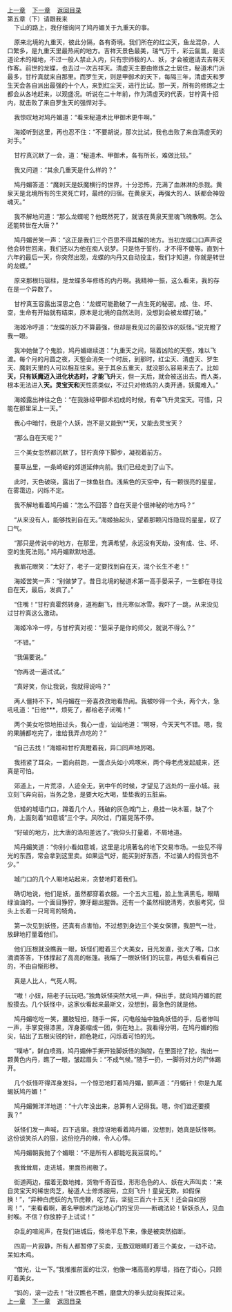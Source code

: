 
[上一章](https://github.com/xiaominghe2014/spider_book/blob/master/book/知北游/第9章.md)&nbsp;&nbsp;&nbsp;&nbsp;[下一章](https://github.com/xiaominghe2014/spider_book/blob/master/book/知北游/第11章.md)&nbsp;&nbsp;&nbsp;&nbsp;[返回目录](https://github.com/xiaominghe2014/spider_book/blob/master/book/知北游/README.md)
<br /> 第五章（下）请跟我来<br />
        下山的路上，我仔细询问了鸠丹媚关于九重天的事。

    原来北境的九重天，彼此分隔，各有奇境。我们所在的红尘天，鱼龙混杂，人口繁多，是九重天里最热闹的地方。吉祥天景色最美，瑞气万千，彩云氤氲，是谈道论术的福地，不过一般人禁止入内，只有宗师极的人、妖，才会被邀请去吉祥天作客。前世的龙蝶，也去过一次吉祥天。清虚天主要由修炼之士居住，秘道术门派最多，甘柠真就来自那里。而罗生天，则是甲御术的天下，每隔三年，清虚天和罗生天会各自派出最强的十个人，来到红尘天，进行比试。那一天，所有的修炼之士都会从各地赶来，以观盛况。听说在二十年前，作为清虚天的代表，甘柠真十招内，就击败了来自罗生天的强悍对手。

    我惊叹地对鸠丹媚道：“看来秘道术比甲御术更牛啊。”

    海姬听到这里，再也忍不住：“不要胡说，那次比试，我也击败了来自清虚天的对手。”

    甘柠真沉默了一会，道：“秘道术、甲御术，各有所长，难做比较。”

    我又问道：“其余几重天是什么样的？”

    鸠丹媚答道：“魔刹天是妖魔横行的世界，十分恐怖，充满了血淋淋的杀戮。黄泉天是北境所有的生灵死亡时，最终的归宿。在黄泉天，再强大的人、妖都会神毁魂灭。”

    我不解地问道：“那么龙蝶呢？他既然死了，就该在黄泉天里魂飞魄散啊。怎么还能转世在大唐？”

    鸠丹媚苦笑一声：“这正是我们三个百思不得其解的地方。当初龙蝶口口声声说他会转世回来，我们还以为他在痴人说梦。只是恪于誓约，才不得不傻等。直到十六年的最后一天，你突然出现，龙蝶的内丹又自动投主，我们才知道，你就是转世的龙蝶。”

    原来那根玛瑙柱，是龙蝶多年修练的内丹啊。我精神一振，这么看来，我的存在是一个异数了。

    甘柠真玉容露出深思之色：“龙蝶可能勘破了一点生死的秘密。成、住、坏、空，生命有开始就有结束，原本是北境的自然法则，没想到会被龙蝶打破。”

    海姬冷哼道：“龙蝶的妖力不算最强，但却是我见过的最狡诈的妖怪。”说完瞪了我一眼。

    我冲她做了个鬼脸，鸠丹媚继续道：“九重天之间，隔着凶险的天壑，难以飞渡。每个月的月圆之夜，天壑会消失一个时辰，到那时，红尘天、清虚天、罗生天、魔刹天里的人可以相互往来。至于其余五重天，就没那么容易来去了。比如**天，只有妖魔迈入进化状态时，才能飞升**天，但一天后，就会被送出去。而人类，根本无法进入**天。灵宝天和**天性质类似，不过只对修炼的人类开通，妖魔难入。”

    海姬露出神往之色：“在我脉经甲御术初成的时候，有幸飞升灵宝天。可惜，只能在那里呆上一天。”

    我心中暗忖，我是个人妖，岂不是又能到**天，又能去灵宝天？

    “那么自在天呢？”

    三个美女忽然都沉默了，甘柠真停下脚步，凝视着前方。

    蔓草丛里，一条崎岖的郊道延伸向前。我们已经走到了山下。

    此时，天色破晓，露出了一抹鱼肚白。浅紫色的天空中，有一颗很亮的星星，在雾霭边，闪烁不定。

    我不解地看着鸠丹媚：“怎么不回答？自在天是个很神秘的地方吗？”

    “从来没有人，能够找到自在天。”海姬抬起头，望着那颗闪烁隐现的星星，叹了口气。

    “那只是传说中的地方，在那里，充满希望，永远没有天劫，没有成、住、坏、空的生死法则。” 鸠丹媚默默地道。

    我眉花眼笑：“太好了，老子一定要找到自在天，混个长生不老！”

    海姬苦笑一声：“别做梦了。昔日北境的秘道术第一高手晏采子，一生都在寻找自在天，最后，发疯了。”

    “住嘴！”甘柠真霍然转身，道袍翻飞，目光寒似冰雪。我吓了一跳，从来没见过甘柠真这么激动。

    海姬冷冷一哼，与甘柠真对视：“晏采子是你的师父，就说不得么？”

    “不错。”

    “我偏要说。”

    “你再说一遍试试。”

    “真好笑，你让我说，我就得说吗？”

    两人僵持不下，鸠丹媚在一旁喜孜孜地看热闹。我被吵得一个头，两个大，急吼吼道：“日他***，烦死了，都给老子闭嘴！”

    两个美女吃惊地扭过头，我心一虚，讪讪地道：“啊呀，今天天气不错。嗯，我的果脯都吃完了，谁给我弄点吃的？”

    “自己去找！”海姬和甘柠真瞪着我，异口同声地厉喝。

    我捂紧了耳朵，一面向前跑，一面点头如小鸡啄米，两个母老虎发起威来，还真是可怕。

    郊道上，一片荒凉，人迹全无，到中午的时候，才望见了远处的一座小城。我立刻飞奔向前，当务之急，是要大吃大喝，垫垫我的五脏庙。

    低矮的城墙门口，蹲着几个人，残破的灰色城门上，悬挂一块木匾，缺了个角，上面刻着“如意城”三个字。风吹过，门匾晃荡不停。

    “好破的地方，比大唐的洛阳差远了。”我仰头打量着，不屑地道。

    鸠丹媚笑道：“你别小看如意城，这里是北境著名的地下交易市场。一些见不得光的东西，常会拿到这里卖。如果运气好，能买到好东西，不过骗人的假货也不少。”

    城门口的几个人唰地站起来，贪婪地盯着我们。

    确切地说，他们是妖，虽然都穿着衣服。一个五大三粗，脸上生满黑毛，眼睛绿油油的。一个面目狰狞，獠牙翻出猩唇。还有一个虽然相貌清秀，衣服考究，但头上长着一只弯弯的犄角。

    第一次见到妖怪，还真有点害怕，不过想到身边三个美女保镖，我胆气一壮，放肆地打量着他们。

    他们压根就没瞧我一眼，妖怪们瞪着三个大美女，目光发直，张大了嘴，口水滴滴答答，下体撑起了高高的帐篷。我瞄了一眼妖怪们的玩意，再低头看看自己的，不由自惭形秽。

    真是人比人，气死人啊。

    “嗷！小妞，陪老子玩玩吧。”独角妖怪突然大吼一声，伸出手，就向鸠丹媚的屁股摸去。几个妖怪中，这家伙看起来最斯文，没想到，最急色的就是他。

    鸠丹媚吃吃一笑，腰肢轻扭，随手一挥，闪电般抽中独角妖怪的手，后者惨叫一声，手掌变得漆黑，浑身萎缩成一团，倒在地上。我看得分明，在鸠丹媚的指尖，钻出了五根尖锐的针，颜色艳红，闪烁着可怕的光。

    “噗哧”，鲜血喷溅，鸠丹媚伸手撕开独脚妖怪的胸膛，在里面挖了挖，掏出一颗黄色内丹，瞧了一眼，皱起眉头：“不成气候。”随手一扔，一脚将对方的尸体踢开。

    几个妖怪吓得浑身发抖，一个惊恐地盯着鸠丹媚，颤声道：“丹蝎针！你是九尾蝎妖鸠丹媚！”

    鸠丹媚懒洋洋地道：“十六年没出来，总算有人记得我。嗯，你们谁还要摸我？”

    妖怪们发一声喊，四下逃窜。我惊讶地看着鸠丹媚，没想到，她真是妖怪啊。这份谈笑杀人的狠，这份挖丹的辣，令人心悸。

    鸠丹媚朝我抛了个媚眼：“不是所有人都能吃我豆腐的。”

    我耸耸肩，走进城，里面热闹极了。

    街道两边，摆着无数地摊，货物千奇百怪，形形色色的人、妖在大声叫卖：“来自灵宝天的稀世肉芝，秘道人士修炼服用，立刻飞升！童叟无欺，如假保换！”，“异种白虎妖的九节虎鞭，吃了后，坚挺三百六十五天！还会自如拐弯！”，“来看看啊，著名甲御术门派地心门的宝贝——断魂法轮！斩妖杀人，见血封喉。不信？你放脖子上试试！”

    杂乱的喧闹声，在我们进城后，倏地平息下来，像是被突然掐断。

    四周一片寂静，所有人都暂停了买卖，无数双眼睛盯着三个美女，一动不动，呆如木鸡。

    “借光，让一下。”我推推前面的壮汉，他像一堵高高的厚墙，挡在了街心，只顾盯着美女。

    “妈的，滚一边去！”壮汉瞧也不瞧，磨盘大的拳头就向我挥过来。
  <br />
[上一章](https://github.com/xiaominghe2014/spider_book/blob/master/book/知北游/第9章.md)&nbsp;&nbsp;&nbsp;&nbsp;[下一章](https://github.com/xiaominghe2014/spider_book/blob/master/book/知北游/第11章.md)&nbsp;&nbsp;&nbsp;&nbsp;[返回目录](https://github.com/xiaominghe2014/spider_book/blob/master/book/知北游/README.md)

